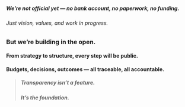 
##### We’re not official yet — no bank account, no paperwork, no funding. 

###### Just vision, values, and work in progress.

### But we’re building in the open.

#### From strategy to structure, every step will be public.  
#### Budgets, decisions, outcomes — all traceable, all accountable.

> ##### Transparency isn’t a feature.  
> ##### It’s the foundation.

